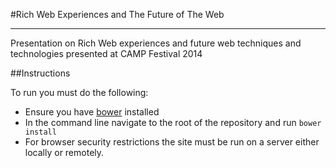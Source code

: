 #Rich Web Experiences 
and The Future of The Web
____________

Presentation on Rich Web experiences and future web techniques and technologies presented at CAMP Festival 2014

##Instructions

To run you must do the following:

* Ensure you have [bower](http://bower.io/) installed
* In the command line navigate to the root of the repository and run `bower install`
* For browser security restrictions the site must be run on a server either locally or remotely.
